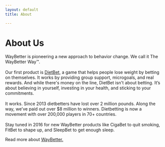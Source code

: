 ```yaml
---
layout: default
title: About

---
```

# About Us
<div class="about">
WayBetter is pioneering a new approach to behavior change. We call it The WayBetter Way™. 
<br>
<br>
Our first product is <a href="https://www.dietbet.com/">DietBet</a>, a game that helps people lose weight by betting on themselves. It works by providing group support, microgoals, and real rewards. And while there's money on the line, DietBet isn't about betting. It’s about believing in yourself, investing in your health, and sticking to your commitments. 
<br>
<br>
It works. Since 2013 dietbetters have lost over 2 million pounds. Along the way, we’ve paid out over $8 million to winners. Dietbetting is now a movement with over 200,000 players in 70+ countries. 
<br>
<br>
Stay tuned in 2016 for new WayBetter products like CigaBet to quit smoking, FitBet to shape up, and SleepBet to get enough sleep.

Read more about <a href="http://www.waybetter.com/about">WayBetter.</a></div>


